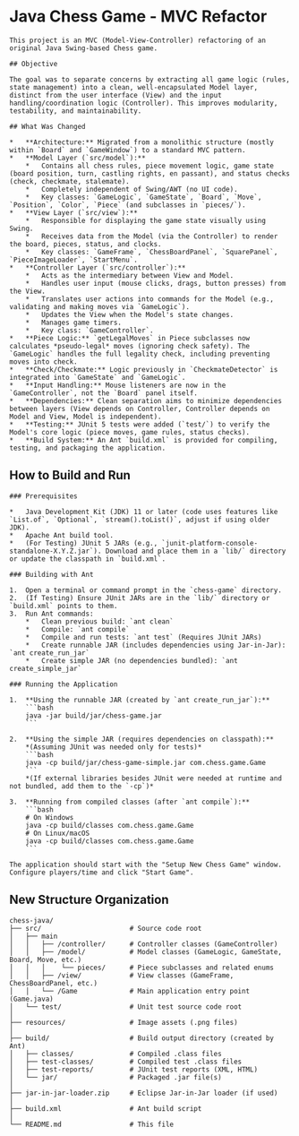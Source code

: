 # Java Chess Game - MVC Refactor

    This project is an MVC (Model-View-Controller) refactoring of an original Java Swing-based Chess game.

    ## Objective

    The goal was to separate concerns by extracting all game logic (rules, state management) into a clean, well-encapsulated Model layer, distinct from the user interface (View) and the input handling/coordination logic (Controller). This improves modularity, testability, and maintainability.

    ## What Was Changed

    *   **Architecture:** Migrated from a monolithic structure (mostly within `Board` and `GameWindow`) to a standard MVC pattern.
    *   **Model Layer (`src/model`):**
        *   Contains all chess rules, piece movement logic, game state (board position, turn, castling rights, en passant), and status checks (check, checkmate, stalemate).
        *   Completely independent of Swing/AWT (no UI code).
        *   Key classes: `GameLogic`, `GameState`, `Board`, `Move`, `Position`, `Color`, `Piece` (and subclasses in `pieces/`).
    *   **View Layer (`src/view`):**
        *   Responsible for displaying the game state visually using Swing.
        *   Receives data from the Model (via the Controller) to render the board, pieces, status, and clocks.
        *   Key classes: `GameFrame`, `ChessBoardPanel`, `SquarePanel`, `PieceImageLoader`, `StartMenu`.
    *   **Controller Layer (`src/controller`):**
        *   Acts as the intermediary between View and Model.
        *   Handles user input (mouse clicks, drags, button presses) from the View.
        *   Translates user actions into commands for the Model (e.g., validating and making moves via `GameLogic`).
        *   Updates the View when the Model's state changes.
        *   Manages game timers.
        *   Key class: `GameController`.
    *   **Piece Logic:** `getLegalMoves` in Piece subclasses now calculates *pseudo-legal* moves (ignoring check safety). The `GameLogic` handles the full legality check, including preventing moves into check.
    *   **Check/Checkmate:** Logic previously in `CheckmateDetector` is integrated into `GameState` and `GameLogic`.
    *   **Input Handling:** Mouse listeners are now in the `GameController`, not the `Board` panel itself.
    *   **Dependencies:** Clean separation aims to minimize dependencies between layers (View depends on Controller, Controller depends on Model and View, Model is independent).
    *   **Testing:** JUnit 5 tests were added (`test/`) to verify the Model's core logic (piece moves, game rules, status checks).
    *   **Build System:** An Ant `build.xml` is provided for compiling, testing, and packaging the application.

## How to Build and Run

    ### Prerequisites

    *   Java Development Kit (JDK) 11 or later (code uses features like `List.of`, `Optional`, `stream().toList()`, adjust if using older JDK).
    *   Apache Ant build tool.
    *   (For Testing) JUnit 5 JARs (e.g., `junit-platform-console-standalone-X.Y.Z.jar`). Download and place them in a `lib/` directory or update the classpath in `build.xml`.

    ### Building with Ant

    1.  Open a terminal or command prompt in the `chess-game` directory.
    2.  (If Testing) Ensure JUnit JARs are in the `lib/` directory or `build.xml` points to them.
    3.  Run Ant commands:
        *   Clean previous build: `ant clean`
        *   Compile: `ant compile`
        *   Compile and run tests: `ant test` (Requires JUnit JARs)
        *   Create runnable JAR (includes dependencies using Jar-in-Jar): `ant create_run_jar`
        *   Create simple JAR (no dependencies bundled): `ant create_simple_jar`

    ### Running the Application

    1.  **Using the runnable JAR (created by `ant create_run_jar`):**
        ```bash
        java -jar build/jar/chess-game.jar
        ```

    2.  **Using the simple JAR (requires dependencies on classpath):**
        *(Assuming JUnit was needed only for tests)*
        ```bash
        java -cp build/jar/chess-game-simple.jar com.chess.game.Game
        ```
        *(If external libraries besides JUnit were needed at runtime and not bundled, add them to the `-cp`)*

    3.  **Running from compiled classes (after `ant compile`):**
        ```bash
        # On Windows
        java -cp build/classes com.chess.game.Game
        # On Linux/macOS
        java -cp build/classes com.chess.game.Game
        ```

    The application should start with the "Setup New Chess Game" window. Configure players/time and click "Start Game".

## New Structure Organization


    chess-java/
    ├── src/                      # Source code root
    │   ├── main    
    │   │   ├── /controller/      # Controller classes (GameController)
    │   │   ├── /model/           # Model classes (GameLogic, GameState, Board, Move, etc.)
    │   │   │    └── pieces/      # Piece subclasses and related enums
    │   │   ├── /view/            # View classes (GameFrame, ChessBoardPanel, etc.)
    │   │   └── /Game             # Main application entry point (Game.java)
    │   └── test/                 # Unit test source code root
    │
    ├── resources/                # Image assets (.png files)
    │
    ├── build/                    # Build output directory (created by Ant)
    │   ├── classes/              # Compiled .class files
    │   ├── test-classes/         # Compiled test .class files
    │   ├── test-reports/         # JUnit test reports (XML, HTML)
    │   └── jar/                  # Packaged .jar file(s)
    │
    ├── jar-in-jar-loader.zip     # Eclipse Jar-in-Jar loader (if used)
    │
    ├── build.xml                 # Ant build script
    │
    └── README.md                 # This file